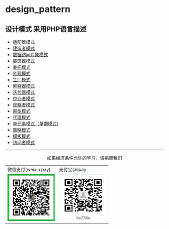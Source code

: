# design_pattern  

设计模式 采用PHP语言描述
-------------------

*  适配器模式
*   <a href="#">建造者模式</a>
*   <a href="#">数据访问对象模式</a>
*   <a href="#">装饰器模式</a>
*   <a href="#">委托模式</a>
*   <a href="#">外观模式</a>
*   <a href="#">工厂模式</a>
*   <a href="#">解释器模式</a>
*   <a href="#">迭代器模式</a>
*   <a href="#">中介者模式</a>
*   <a href="#">观察者模式</a>
*   <a href="#">原型模式</a>
*   <a href="#">代理模式</a>
*   <a href="#">单元素模式（单例模式)</a>
*   <a href="#">策略模式</a>
*   <a href="#">模板模式</a>
*   <a href="#">访问者模式</a>

------------

<p align="center">
    如果经济条件允许的学习，请捐赠我们
</p> 
<table>
<tr><td>微信支付(weixin pay)</td><td>支付宝(alipay</td></tr>
<tr>
<td><img src="https://github.com/wangjiangit/design_pattern/blob/master/pay_image/weixin_pay.png" width="150px" height="150px"/></td>
<td><img src="https://github.com/wangjiangit/design_pattern/blob/master/pay_image/alipay.png" width="150px" height="150px" /></td>
</tr>
</table>
    


